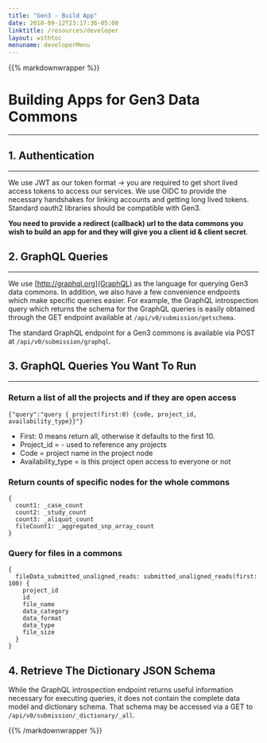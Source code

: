 ```yaml
---
title: "Gen3 - Build App"
date: 2018-09-12T23:17:36-05:00
linktitle: /resources/developer
layout: withtoc
menuname: developerMenu
---
```

{{% markdownwrapper %}}
# Building Apps for Gen3 Data Commons
* * *

## 1. Authentication
* * *

We use JWT as our token format -> you are required to get short lived access tokens to access our services.
We use OIDC to provide the necessary handshakes for linking accounts and getting long lived tokens.
Standard oauth2 libraries should be compatible with Gen3.

__You need to provide a redirect (callback) url to the data commons you wish to build an app for and they will give you a client id & client secret__.

## 2. GraphQL Queries
* * *

We use [http://graphql.org](GraphQL) as the language for querying Gen3 data commons. In addition, we also have a few convenience endpoints which make specific queries easier. For example, the GraphQL introspection query which returns the schema for the GraphQL queries is easily obtained through the GET endpoint available at `/api/v0/submission/getschema`.

The standard GraphQL endpoint for a Gen3 commons is available via POST at `/api/v0/submission/graphql`.

## 3. GraphQL Queries You Want To Run
* * *


### Return a list of all the projects and if they are open access

```
{"query":"query { project(first:0) {code, project_id, availability_type}}"}
```

* First: 0 means return all, otherwise it defaults to the first 10. 
* Project_id = <program>-<project> used to reference any projects
* Code = project name in the project node
* Availability_type = is this project open access to everyone or not

### Return counts of specific nodes for the whole commons

```
{
  count1: _case_count
  count2: _study_count
  count3: _aliquot_count
  fileCount1: _aggregated_snp_array_count
}
```


### Query for files in a commons

```
{
  fileData_submitted_unaligned_reads: submitted_unaligned_reads(first: 100) {
    project_id
    id
    file_name
    data_category
    data_format
    data_type
    file_size
  }
}
```

## 4. Retrieve The Dictionary JSON Schema

While the GraphQL introspection endpoint returns useful information necessary for executing queries, it does not contain the complete data model and dictionary schema. That schema may be accessed via a GET to `/api/v0/submission/_dictionary/_all`.



{{% /markdownwrapper %}}
